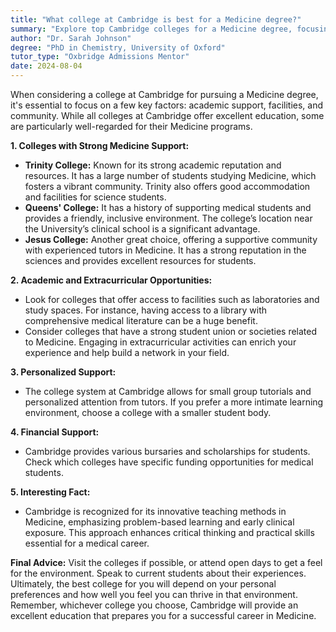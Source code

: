 ```yaml
---
title: "What college at Cambridge is best for a Medicine degree?"
summary: "Explore top Cambridge colleges for a Medicine degree, focusing on support, facilities, community, and opportunities for a successful medical career."
author: "Dr. Sarah Johnson"
degree: "PhD in Chemistry, University of Oxford"
tutor_type: "Oxbridge Admissions Mentor"
date: 2024-08-04
---
```


When considering a college at Cambridge for pursuing a Medicine degree, it's essential to focus on a few key factors: academic support, facilities, and community. While all colleges at Cambridge offer excellent education, some are particularly well-regarded for their Medicine programs.

**1. Colleges with Strong Medicine Support:**
   - **Trinity College:** Known for its strong academic reputation and resources. It has a large number of students studying Medicine, which fosters a vibrant community. Trinity also offers good accommodation and facilities for science students.
   - **Queens' College:** It has a history of supporting medical students and provides a friendly, inclusive environment. The college’s location near the University’s clinical school is a significant advantage.
   - **Jesus College:** Another great choice, offering a supportive community with experienced tutors in Medicine. It has a strong reputation in the sciences and provides excellent resources for students.

**2. Academic and Extracurricular Opportunities:**
   - Look for colleges that offer access to facilities such as laboratories and study spaces. For instance, having access to a library with comprehensive medical literature can be a huge benefit.
   - Consider colleges that have a strong student union or societies related to Medicine. Engaging in extracurricular activities can enrich your experience and help build a network in your field.

**3. Personalized Support:**
   - The college system at Cambridge allows for small group tutorials and personalized attention from tutors. If you prefer a more intimate learning environment, choose a college with a smaller student body.

**4. Financial Support:**
   - Cambridge provides various bursaries and scholarships for students. Check which colleges have specific funding opportunities for medical students.

**5. Interesting Fact:**
   - Cambridge is recognized for its innovative teaching methods in Medicine, emphasizing problem-based learning and early clinical exposure. This approach enhances critical thinking and practical skills essential for a medical career.

**Final Advice:**
Visit the colleges if possible, or attend open days to get a feel for the environment. Speak to current students about their experiences. Ultimately, the best college for you will depend on your personal preferences and how well you feel you can thrive in that environment. Remember, whichever college you choose, Cambridge will provide an excellent education that prepares you for a successful career in Medicine.
    